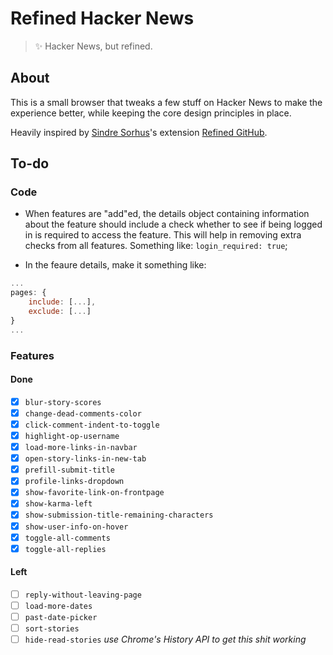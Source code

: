 # Refined Hacker News

> ✨ Hacker News, but refined.

## About

This is a small browser that tweaks a few stuff on Hacker News to make the experience better, while keeping the core design principles in place.

Heavily inspired by [Sindre Sorhus](https://github.com/sindresorhus)'s extension [Refined GitHub](https://github.com/sindresorhus/refined-github).

## To-do

### Code

* When features are "add"ed, the details object containing information about the feature should include a check whether to see if being logged in is required to access the feature. This will help in removing extra checks from all features. Something like: `login_required: true`;

* In the feaure details, make it something like:

```js
...
pages: {
    include: [...],
    exclude: [...]
}
...
```

### Features

#### Done

- [x] `blur-story-scores`
- [x] `change-dead-comments-color`
- [x] `click-comment-indent-to-toggle`
- [x] `highlight-op-username`
- [x] `load-more-links-in-navbar`
- [x] `open-story-links-in-new-tab`
- [x] `prefill-submit-title`
- [x] `profile-links-dropdown`
- [x] `show-favorite-link-on-frontpage`
- [x] `show-karma-left`
- [x] `show-submission-title-remaining-characters`
- [x] `show-user-info-on-hover`
- [x] `toggle-all-comments`
- [x] `toggle-all-replies`

#### Left

- [ ] `reply-without-leaving-page`
- [ ] `load-more-dates`
- [ ] `past-date-picker`
- [ ] `sort-stories`
- [ ] `hide-read-stories` *use Chrome's History API to get this shit working*